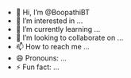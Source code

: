 - 👋 Hi, I’m @BoopathiBT
- 👀 I’m interested in ...
- 🌱 I’m currently learning ...
- 💞️ I’m looking to collaborate on ...
- 📫 How to reach me ...
- 😄 Pronouns: ...
- ⚡ Fun fact: ...

<!---
BoopathiBT/BoopathiBT is a ✨ special ✨ repository because its `README.md` (this file) appears on your GitHub profile.
You can click the Preview link to take a look at your changes.
--->
